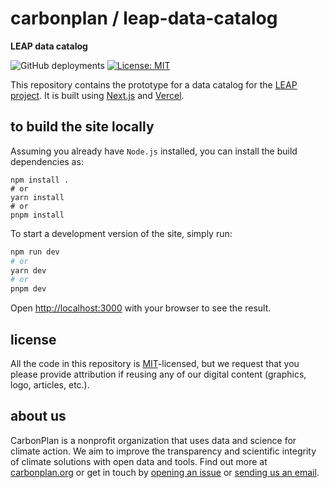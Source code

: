 # carbonplan / leap-data-catalog

**LEAP data catalog**

![GitHub deployments](https://img.shields.io/github/deployments/carbonplan/leap-data-catalog/production?label=vercel)
[![License: MIT](https://img.shields.io/badge/License-MIT-blue.svg)](https://opensource.org/licenses/MIT)

This repository contains the prototype for a data catalog for the [LEAP project](https://leap.columbia.edu/). It is built using [Next.js](https://nextjs.org/) and [Vercel](https://vercel.com/).

## to build the site locally

Assuming you already have `Node.js` installed, you can install the build dependencies as:

```shell
npm install .
# or
yarn install
# or
pnpm install
```

To start a development version of the site, simply run:

```bash
npm run dev
# or
yarn dev
# or
pnpm dev
```

Open [http://localhost:3000](http://localhost:3000) with your browser to see the result.

## license

All the code in this repository is [MIT](https://choosealicense.com/licenses/mit/)-licensed, but we request that you please provide attribution if reusing any of our digital content (graphics, logo, articles, etc.).

## about us

CarbonPlan is a nonprofit organization that uses data and science for climate action. We aim to improve the transparency and scientific integrity of climate solutions with open data and tools. Find out more at [carbonplan.org](https://carbonplan.org/) or get in touch by [opening an issue](https://github.com/carbonplan/ncview-js/issues/new) or [sending us an email](mailto:hello@carbonplan.org).
